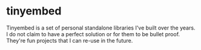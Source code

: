 # tinyembed
Tinyembed is a set of personal standalone libraries I've built over the years. I do not claim to have a perfect solution or for them to be bullet proof. They're fun projects that I can re-use in the future.
